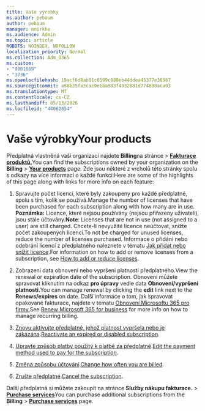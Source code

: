 ```yaml
---
title: Vaše výrobky
ms.author: pebaum
author: pebaum
manager: mnirkhe
ms.audience: Admin
ms.topic: article
ROBOTS: NOINDEX, NOFOLLOW
localization_priority: Normal
ms.collection: Adm_O365
ms.custom:
- "9001669"
- "3736"
ms.openlocfilehash: 19acf6d8ab01c0599c088eb44ddea45377e36567
ms.sourcegitcommit: a98b25fa3cac9ebba983f4932881d774880aca93
ms.translationtype: MT
ms.contentlocale: cs-CZ
ms.lasthandoff: 05/13/2020
ms.locfileid: "44062854"
---
```

# <a name="your-products"></a><span data-ttu-id="f7bbc-102">Vaše výrobky</span><span class="sxs-lookup"><span data-stu-id="f7bbc-102">Your products</span></span>

<span data-ttu-id="f7bbc-103">Předplatná vlastněná vaší organizací najdete **Billing**na stránce  >  **[Fakturace produktů.](https://go.microsoft.com/fwlink/p/?linkid=842054)**</span><span class="sxs-lookup"><span data-stu-id="f7bbc-103">You can find the subscriptions owned by your organization on the **Billing** > **[Your products](https://go.microsoft.com/fwlink/p/?linkid=842054)** page.</span></span> <span data-ttu-id="f7bbc-104">Zde jsou některé z vrcholů této stránky spolu s odkazy na více informací o každé funkci:</span><span class="sxs-lookup"><span data-stu-id="f7bbc-104">Here are some of the highlights of this page along with links for more info on each feature:</span></span>

1. <span data-ttu-id="f7bbc-105">Spravujte počet licencí, které byly zakoupeny pro každé předplatné, spolu s tím, kolik se používá.</span><span class="sxs-lookup"><span data-stu-id="f7bbc-105">Manage the number of licenses that have been purchased for each subscription along with how many are in use.</span></span>  <span data-ttu-id="f7bbc-106">**Poznámka:** Licence, které nejsou používány (nejsou přiřazeny uživateli), jsou stále účtovány.</span><span class="sxs-lookup"><span data-stu-id="f7bbc-106">**Note**: Licenses that are not in use (not assigned to a user) are still charged.</span></span>  <span data-ttu-id="f7bbc-107">Chcete-li nevyužité licence neúčtovat, snižte počet zakoupených licencí.</span><span class="sxs-lookup"><span data-stu-id="f7bbc-107">To not be charged for unused licenses, reduce the number of licenses purchased.</span></span> <span data-ttu-id="f7bbc-108">Informace o přidání nebo odebrání licencí z předplatného naleznete v tématu [Jak přidat nebo snížit licence](https://docs.microsoft.com/alchemyinsights/how-to-add-or-reduce-licenses).</span><span class="sxs-lookup"><span data-stu-id="f7bbc-108">For information on how to add or remove licenses from a subscription, see [How to add or reduce licenses](https://docs.microsoft.com/alchemyinsights/how-to-add-or-reduce-licenses).</span></span>

2. <span data-ttu-id="f7bbc-109">Zobrazení data obnovení nebo vypršení platnosti předplatného.</span><span class="sxs-lookup"><span data-stu-id="f7bbc-109">View the renewal or expiration date of the subscription.</span></span>  <span data-ttu-id="f7bbc-110">Obnovení můžete spravovat kliknutím na odkaz **pro úpravy** vedle data **Obnovení/vypršení platnosti.**</span><span class="sxs-lookup"><span data-stu-id="f7bbc-110">You can manage renewal by clicking the **edit** link next to the **Renews/expires** on date.</span></span>  <span data-ttu-id="f7bbc-111">Další informace o tom, jak spravovat opakované fakturace, najdete v tématu [Obnovení Microsoftu 365 pro firmy.](https://go.microsoft.com/fwlink/?linkid=2119216)</span><span class="sxs-lookup"><span data-stu-id="f7bbc-111">See [Renew Microsoft 365 for business](https://go.microsoft.com/fwlink/?linkid=2119216) for more info on how to manage recurring billing.</span></span>

3. <span data-ttu-id="f7bbc-112">[Znovu aktivujte předplatné, jehož platnost vypršela nebo je zakázána](https://go.microsoft.com/fwlink/?linkid=2117519).</span><span class="sxs-lookup"><span data-stu-id="f7bbc-112">[Reactivate an expired or disabled subscription](https://go.microsoft.com/fwlink/?linkid=2117519).</span></span>

4. <span data-ttu-id="f7bbc-113">[Upravte způsob platby použitý k platbě za předplatné](https://go.microsoft.com/fwlink/?linkid=2117167).</span><span class="sxs-lookup"><span data-stu-id="f7bbc-113">[Edit the payment method used to pay for the subscription](https://go.microsoft.com/fwlink/?linkid=2117167).</span></span>

5. <span data-ttu-id="f7bbc-114">[Změna způsobu účtování](https://go.microsoft.com/fwlink/?linkid=2119112).</span><span class="sxs-lookup"><span data-stu-id="f7bbc-114">[Change how often you are billed](https://go.microsoft.com/fwlink/?linkid=2119112).</span></span>

6. <span data-ttu-id="f7bbc-115">[Zrušte předplatné](https://go.microsoft.com/fwlink/?linkid=2119113).</span><span class="sxs-lookup"><span data-stu-id="f7bbc-115">[Cancel the subscription](https://go.microsoft.com/fwlink/?linkid=2119113).</span></span>

<span data-ttu-id="f7bbc-116">Další předplatná si můžete zakoupit na stránce **Služby nákupu fakturace.**  >  [**Purchase services**](https://go.microsoft.com/fwlink/p/?linkid=868433)</span><span class="sxs-lookup"><span data-stu-id="f7bbc-116">You can purchase additional subscriptions from the **Billing** > [**Purchase services**](https://go.microsoft.com/fwlink/p/?linkid=868433) page.</span></span>
